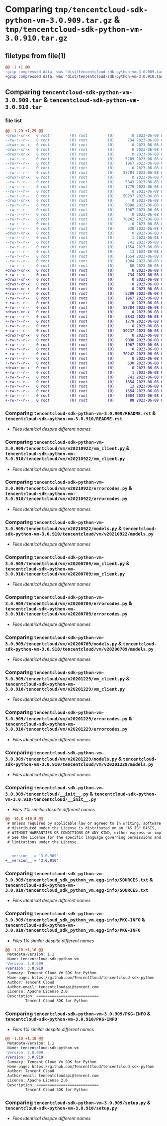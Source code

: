 # Comparing `tmp/tencentcloud-sdk-python-vm-3.0.909.tar.gz` & `tmp/tencentcloud-sdk-python-vm-3.0.910.tar.gz`

## filetype from file(1)

```diff
@@ -1 +1 @@
-gzip compressed data, was "dist/tencentcloud-sdk-python-vm-3.0.909.tar", last modified: Thu Jun  8 00:37:32 2023, max compression
+gzip compressed data, was "dist/tencentcloud-sdk-python-vm-3.0.910.tar", last modified: Thu Jun  8 09:24:37 2023, max compression
```

## Comparing `tencentcloud-sdk-python-vm-3.0.909.tar` & `tencentcloud-sdk-python-vm-3.0.910.tar`

### file list

```diff
@@ -1,29 +1,29 @@
-drwxr-xr-x   0 root         (0) root         (0)        0 2023-06-08 00:37:32.000000 tencentcloud-sdk-python-vm-3.0.909/
--rw-r--r--   0 root         (0) root         (0)      734 2023-06-08 00:37:31.000000 tencentcloud-sdk-python-vm-3.0.909/README.rst
-drwxr-xr-x   0 root         (0) root         (0)        0 2023-06-08 00:37:32.000000 tencentcloud-sdk-python-vm-3.0.909/tencentcloud/
-drwxr-xr-x   0 root         (0) root         (0)        0 2023-06-08 00:37:32.000000 tencentcloud-sdk-python-vm-3.0.909/tencentcloud/vm/
-drwxr-xr-x   0 root         (0) root         (0)        0 2023-06-08 00:37:32.000000 tencentcloud-sdk-python-vm-3.0.909/tencentcloud/vm/v20210922/
--rw-r--r--   0 root         (0) root         (0)     5289 2023-06-08 00:37:31.000000 tencentcloud-sdk-python-vm-3.0.909/tencentcloud/vm/v20210922/vm_client.py
--rw-r--r--   0 root         (0) root         (0)     1967 2023-06-08 00:37:31.000000 tencentcloud-sdk-python-vm-3.0.909/tencentcloud/vm/v20210922/errorcodes.py
--rw-r--r--   0 root         (0) root         (0)        0 2023-06-08 00:37:31.000000 tencentcloud-sdk-python-vm-3.0.909/tencentcloud/vm/v20210922/__init__.py
--rw-r--r--   0 root         (0) root         (0)    58784 2023-06-08 00:37:31.000000 tencentcloud-sdk-python-vm-3.0.909/tencentcloud/vm/v20210922/models.py
-drwxr-xr-x   0 root         (0) root         (0)        0 2023-06-08 00:37:32.000000 tencentcloud-sdk-python-vm-3.0.909/tencentcloud/vm/v20200709/
--rw-r--r--   0 root         (0) root         (0)     5843 2023-06-08 00:37:31.000000 tencentcloud-sdk-python-vm-3.0.909/tencentcloud/vm/v20200709/vm_client.py
--rw-r--r--   0 root         (0) root         (0)     1779 2023-06-08 00:37:31.000000 tencentcloud-sdk-python-vm-3.0.909/tencentcloud/vm/v20200709/errorcodes.py
--rw-r--r--   0 root         (0) root         (0)        0 2023-06-08 00:37:31.000000 tencentcloud-sdk-python-vm-3.0.909/tencentcloud/vm/v20200709/__init__.py
--rw-r--r--   0 root         (0) root         (0)    50237 2023-06-08 00:37:31.000000 tencentcloud-sdk-python-vm-3.0.909/tencentcloud/vm/v20200709/models.py
-drwxr-xr-x   0 root         (0) root         (0)        0 2023-06-08 00:37:32.000000 tencentcloud-sdk-python-vm-3.0.909/tencentcloud/vm/v20201229/
--rw-r--r--   0 root         (0) root         (0)     9098 2023-06-08 00:37:31.000000 tencentcloud-sdk-python-vm-3.0.909/tencentcloud/vm/v20201229/vm_client.py
--rw-r--r--   0 root         (0) root         (0)     1967 2023-06-08 00:37:31.000000 tencentcloud-sdk-python-vm-3.0.909/tencentcloud/vm/v20201229/errorcodes.py
--rw-r--r--   0 root         (0) root         (0)        0 2023-06-08 00:37:31.000000 tencentcloud-sdk-python-vm-3.0.909/tencentcloud/vm/v20201229/__init__.py
--rw-r--r--   0 root         (0) root         (0)    70242 2023-06-08 00:37:31.000000 tencentcloud-sdk-python-vm-3.0.909/tencentcloud/vm/v20201229/models.py
--rw-r--r--   0 root         (0) root         (0)        0 2023-06-08 00:37:31.000000 tencentcloud-sdk-python-vm-3.0.909/tencentcloud/vm/__init__.py
--rw-r--r--   0 root         (0) root         (0)      630 2023-06-08 00:37:31.000000 tencentcloud-sdk-python-vm-3.0.909/tencentcloud/__init__.py
-drwxr-xr-x   0 root         (0) root         (0)        0 2023-06-08 00:37:32.000000 tencentcloud-sdk-python-vm-3.0.909/tencentcloud_sdk_python_vm.egg-info/
--rw-r--r--   0 root         (0) root         (0)        1 2023-06-08 00:37:32.000000 tencentcloud-sdk-python-vm-3.0.909/tencentcloud_sdk_python_vm.egg-info/dependency_links.txt
--rw-r--r--   0 root         (0) root         (0)      741 2023-06-08 00:37:32.000000 tencentcloud-sdk-python-vm-3.0.909/tencentcloud_sdk_python_vm.egg-info/SOURCES.txt
--rw-r--r--   0 root         (0) root         (0)     1654 2023-06-08 00:37:32.000000 tencentcloud-sdk-python-vm-3.0.909/tencentcloud_sdk_python_vm.egg-info/PKG-INFO
--rw-r--r--   0 root         (0) root         (0)       13 2023-06-08 00:37:32.000000 tencentcloud-sdk-python-vm-3.0.909/tencentcloud_sdk_python_vm.egg-info/top_level.txt
--rw-r--r--   0 root         (0) root         (0)     1654 2023-06-08 00:37:32.000000 tencentcloud-sdk-python-vm-3.0.909/PKG-INFO
--rw-r--r--   0 root         (0) root         (0)     1004 2023-06-08 00:37:31.000000 tencentcloud-sdk-python-vm-3.0.909/setup.py
--rw-r--r--   0 root         (0) root         (0)       88 2023-06-08 00:37:32.000000 tencentcloud-sdk-python-vm-3.0.909/setup.cfg
+drwxr-xr-x   0 root         (0) root         (0)        0 2023-06-08 09:24:37.000000 tencentcloud-sdk-python-vm-3.0.910/
+-rw-r--r--   0 root         (0) root         (0)      734 2023-06-08 09:24:37.000000 tencentcloud-sdk-python-vm-3.0.910/README.rst
+drwxr-xr-x   0 root         (0) root         (0)        0 2023-06-08 09:24:37.000000 tencentcloud-sdk-python-vm-3.0.910/tencentcloud/
+drwxr-xr-x   0 root         (0) root         (0)        0 2023-06-08 09:24:37.000000 tencentcloud-sdk-python-vm-3.0.910/tencentcloud/vm/
+drwxr-xr-x   0 root         (0) root         (0)        0 2023-06-08 09:24:37.000000 tencentcloud-sdk-python-vm-3.0.910/tencentcloud/vm/v20210922/
+-rw-r--r--   0 root         (0) root         (0)     5289 2023-06-08 09:24:37.000000 tencentcloud-sdk-python-vm-3.0.910/tencentcloud/vm/v20210922/vm_client.py
+-rw-r--r--   0 root         (0) root         (0)     1967 2023-06-08 09:24:37.000000 tencentcloud-sdk-python-vm-3.0.910/tencentcloud/vm/v20210922/errorcodes.py
+-rw-r--r--   0 root         (0) root         (0)        0 2023-06-08 09:24:37.000000 tencentcloud-sdk-python-vm-3.0.910/tencentcloud/vm/v20210922/__init__.py
+-rw-r--r--   0 root         (0) root         (0)    58784 2023-06-08 09:24:37.000000 tencentcloud-sdk-python-vm-3.0.910/tencentcloud/vm/v20210922/models.py
+drwxr-xr-x   0 root         (0) root         (0)        0 2023-06-08 09:24:37.000000 tencentcloud-sdk-python-vm-3.0.910/tencentcloud/vm/v20200709/
+-rw-r--r--   0 root         (0) root         (0)     5843 2023-06-08 09:24:37.000000 tencentcloud-sdk-python-vm-3.0.910/tencentcloud/vm/v20200709/vm_client.py
+-rw-r--r--   0 root         (0) root         (0)     1779 2023-06-08 09:24:37.000000 tencentcloud-sdk-python-vm-3.0.910/tencentcloud/vm/v20200709/errorcodes.py
+-rw-r--r--   0 root         (0) root         (0)        0 2023-06-08 09:24:37.000000 tencentcloud-sdk-python-vm-3.0.910/tencentcloud/vm/v20200709/__init__.py
+-rw-r--r--   0 root         (0) root         (0)    50237 2023-06-08 09:24:37.000000 tencentcloud-sdk-python-vm-3.0.910/tencentcloud/vm/v20200709/models.py
+drwxr-xr-x   0 root         (0) root         (0)        0 2023-06-08 09:24:37.000000 tencentcloud-sdk-python-vm-3.0.910/tencentcloud/vm/v20201229/
+-rw-r--r--   0 root         (0) root         (0)     9098 2023-06-08 09:24:37.000000 tencentcloud-sdk-python-vm-3.0.910/tencentcloud/vm/v20201229/vm_client.py
+-rw-r--r--   0 root         (0) root         (0)     1967 2023-06-08 09:24:37.000000 tencentcloud-sdk-python-vm-3.0.910/tencentcloud/vm/v20201229/errorcodes.py
+-rw-r--r--   0 root         (0) root         (0)        0 2023-06-08 09:24:37.000000 tencentcloud-sdk-python-vm-3.0.910/tencentcloud/vm/v20201229/__init__.py
+-rw-r--r--   0 root         (0) root         (0)    70242 2023-06-08 09:24:37.000000 tencentcloud-sdk-python-vm-3.0.910/tencentcloud/vm/v20201229/models.py
+-rw-r--r--   0 root         (0) root         (0)        0 2023-06-08 09:24:37.000000 tencentcloud-sdk-python-vm-3.0.910/tencentcloud/vm/__init__.py
+-rw-r--r--   0 root         (0) root         (0)      630 2023-06-08 09:24:37.000000 tencentcloud-sdk-python-vm-3.0.910/tencentcloud/__init__.py
+drwxr-xr-x   0 root         (0) root         (0)        0 2023-06-08 09:24:37.000000 tencentcloud-sdk-python-vm-3.0.910/tencentcloud_sdk_python_vm.egg-info/
+-rw-r--r--   0 root         (0) root         (0)        1 2023-06-08 09:24:37.000000 tencentcloud-sdk-python-vm-3.0.910/tencentcloud_sdk_python_vm.egg-info/dependency_links.txt
+-rw-r--r--   0 root         (0) root         (0)      741 2023-06-08 09:24:37.000000 tencentcloud-sdk-python-vm-3.0.910/tencentcloud_sdk_python_vm.egg-info/SOURCES.txt
+-rw-r--r--   0 root         (0) root         (0)     1654 2023-06-08 09:24:37.000000 tencentcloud-sdk-python-vm-3.0.910/tencentcloud_sdk_python_vm.egg-info/PKG-INFO
+-rw-r--r--   0 root         (0) root         (0)       13 2023-06-08 09:24:37.000000 tencentcloud-sdk-python-vm-3.0.910/tencentcloud_sdk_python_vm.egg-info/top_level.txt
+-rw-r--r--   0 root         (0) root         (0)     1654 2023-06-08 09:24:37.000000 tencentcloud-sdk-python-vm-3.0.910/PKG-INFO
+-rw-r--r--   0 root         (0) root         (0)     1004 2023-06-08 09:24:37.000000 tencentcloud-sdk-python-vm-3.0.910/setup.py
+-rw-r--r--   0 root         (0) root         (0)       88 2023-06-08 09:24:37.000000 tencentcloud-sdk-python-vm-3.0.910/setup.cfg
```

### Comparing `tencentcloud-sdk-python-vm-3.0.909/README.rst` & `tencentcloud-sdk-python-vm-3.0.910/README.rst`

 * *Files identical despite different names*

### Comparing `tencentcloud-sdk-python-vm-3.0.909/tencentcloud/vm/v20210922/vm_client.py` & `tencentcloud-sdk-python-vm-3.0.910/tencentcloud/vm/v20210922/vm_client.py`

 * *Files identical despite different names*

### Comparing `tencentcloud-sdk-python-vm-3.0.909/tencentcloud/vm/v20210922/errorcodes.py` & `tencentcloud-sdk-python-vm-3.0.910/tencentcloud/vm/v20210922/errorcodes.py`

 * *Files identical despite different names*

### Comparing `tencentcloud-sdk-python-vm-3.0.909/tencentcloud/vm/v20210922/models.py` & `tencentcloud-sdk-python-vm-3.0.910/tencentcloud/vm/v20210922/models.py`

 * *Files identical despite different names*

### Comparing `tencentcloud-sdk-python-vm-3.0.909/tencentcloud/vm/v20200709/vm_client.py` & `tencentcloud-sdk-python-vm-3.0.910/tencentcloud/vm/v20200709/vm_client.py`

 * *Files identical despite different names*

### Comparing `tencentcloud-sdk-python-vm-3.0.909/tencentcloud/vm/v20200709/errorcodes.py` & `tencentcloud-sdk-python-vm-3.0.910/tencentcloud/vm/v20200709/errorcodes.py`

 * *Files identical despite different names*

### Comparing `tencentcloud-sdk-python-vm-3.0.909/tencentcloud/vm/v20200709/models.py` & `tencentcloud-sdk-python-vm-3.0.910/tencentcloud/vm/v20200709/models.py`

 * *Files identical despite different names*

### Comparing `tencentcloud-sdk-python-vm-3.0.909/tencentcloud/vm/v20201229/vm_client.py` & `tencentcloud-sdk-python-vm-3.0.910/tencentcloud/vm/v20201229/vm_client.py`

 * *Files identical despite different names*

### Comparing `tencentcloud-sdk-python-vm-3.0.909/tencentcloud/vm/v20201229/errorcodes.py` & `tencentcloud-sdk-python-vm-3.0.910/tencentcloud/vm/v20201229/errorcodes.py`

 * *Files identical despite different names*

### Comparing `tencentcloud-sdk-python-vm-3.0.909/tencentcloud/vm/v20201229/models.py` & `tencentcloud-sdk-python-vm-3.0.910/tencentcloud/vm/v20201229/models.py`

 * *Files identical despite different names*

### Comparing `tencentcloud-sdk-python-vm-3.0.909/tencentcloud/__init__.py` & `tencentcloud-sdk-python-vm-3.0.910/tencentcloud/__init__.py`

 * *Files 2% similar despite different names*

```diff
@@ -10,8 +10,8 @@
 # Unless required by applicable law or agreed to in writing, software
 # distributed under the License is distributed on an "AS IS" BASIS,
 # WITHOUT WARRANTIES OR CONDITIONS OF ANY KIND, either express or implied.
 # See the License for the specific language governing permissions and
 # limitations under the License.
 
 
-__version__ = '3.0.909'
+__version__ = '3.0.910'
```

### Comparing `tencentcloud-sdk-python-vm-3.0.909/tencentcloud_sdk_python_vm.egg-info/SOURCES.txt` & `tencentcloud-sdk-python-vm-3.0.910/tencentcloud_sdk_python_vm.egg-info/SOURCES.txt`

 * *Files identical despite different names*

### Comparing `tencentcloud-sdk-python-vm-3.0.909/tencentcloud_sdk_python_vm.egg-info/PKG-INFO` & `tencentcloud-sdk-python-vm-3.0.910/tencentcloud_sdk_python_vm.egg-info/PKG-INFO`

 * *Files 1% similar despite different names*

```diff
@@ -1,10 +1,10 @@
 Metadata-Version: 1.1
 Name: tencentcloud-sdk-python-vm
-Version: 3.0.909
+Version: 3.0.910
 Summary: Tencent Cloud Vm SDK for Python
 Home-page: https://github.com/TencentCloud/tencentcloud-sdk-python
 Author: Tencent Cloud
 Author-email: tencentcloudapi@tencent.com
 License: Apache License 2.0
 Description: ============================
         Tencent Cloud SDK for Python
```

### Comparing `tencentcloud-sdk-python-vm-3.0.909/PKG-INFO` & `tencentcloud-sdk-python-vm-3.0.910/PKG-INFO`

 * *Files 1% similar despite different names*

```diff
@@ -1,10 +1,10 @@
 Metadata-Version: 1.1
 Name: tencentcloud-sdk-python-vm
-Version: 3.0.909
+Version: 3.0.910
 Summary: Tencent Cloud Vm SDK for Python
 Home-page: https://github.com/TencentCloud/tencentcloud-sdk-python
 Author: Tencent Cloud
 Author-email: tencentcloudapi@tencent.com
 License: Apache License 2.0
 Description: ============================
         Tencent Cloud SDK for Python
```

### Comparing `tencentcloud-sdk-python-vm-3.0.909/setup.py` & `tencentcloud-sdk-python-vm-3.0.910/setup.py`

 * *Files identical despite different names*


